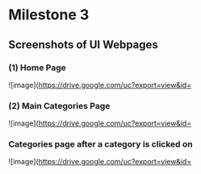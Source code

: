 # Milestone 3

## Screenshots of UI Webpages

### (1) Home Page
![image](https://drive.google.com/uc?export=view&id=  

### (2) Main Categories Page
![image](https://drive.google.com/uc?export=view&id=

### Categories page after a category is clicked on 
![image](https://drive.google.com/uc?export=view&id=
